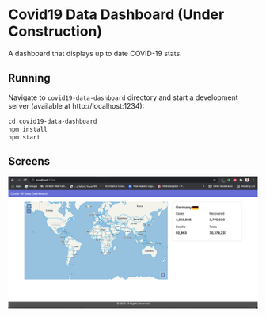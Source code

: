 # Covid19 Data Dashboard (Under Construction)
A dashboard that displays up to date COVID-19 stats.

## Running
Navigate to `covid19-data-dashboard` directory and start a development server (available at http://localhost:1234):

    cd covid19-data-dashboard
    npm install
    npm start

## Screens

![demo](demo.png)
